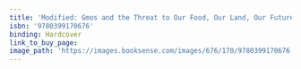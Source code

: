 ```yaml
---
title: 'Modified: Gmos and the Threat to Our Food, Our Land, Our Future'
isbn: '9780399170676'
binding: Hardcover
link_to_buy_page:
image_path: 'https://images.booksense.com/images/676/170/9780399170676.jpg'
---
```



